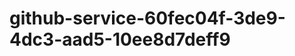 github-service-60fec04f-3de9-4dc3-aad5-10ee8d7deff9
===================================================
